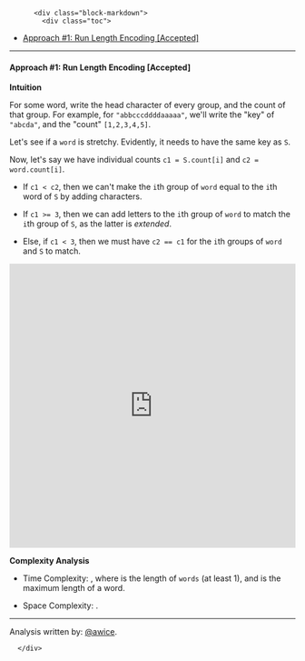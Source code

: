 <div class="article-body">
        
          <div class="block-markdown">
            <div class="toc">
<ul>
<li><a href="#approach-1-run-length-encoding-accepted">Approach #1: Run Length Encoding [Accepted]</a></li>
</ul>
</div>
<hr>
<h4 id="approach-1-run-length-encoding-accepted">Approach #1: Run Length Encoding [Accepted]</h4>
<p><strong>Intuition</strong></p>
<p>For some word, write the head character of every group, and the count of that group.  For example, for <code>"abbcccddddaaaaa"</code>, we'll write the "key" of <code>"abcda"</code>, and the "count" <code>[1,2,3,4,5]</code>.</p>
<p>Let's see if a <code>word</code> is stretchy.  Evidently, it needs to have the same key as <code>S</code>.</p>
<p>Now, let's say we have individual counts <code>c1 = S.count[i]</code> and <code>c2 = word.count[i]</code>.</p>
<ul>
<li>
<p>If <code>c1 &lt; c2</code>, then we can't make the <code>i</code>th group of <code>word</code> equal to the <code>i</code>th word of <code>S</code> by adding characters.</p>
</li>
<li>
<p>If <code>c1 &gt;= 3</code>, then we can add letters to the <code>i</code>th group of <code>word</code> to match the <code>i</code>th group of <code>S</code>, as the latter is <em>extended</em>.</p>
</li>
<li>
<p>Else, if <code>c1 &lt; 3</code>, then we must have <code>c2 == c1</code> for the <code>i</code>th groups of <code>word</code> and <code>S</code> to match.</p>
</li>
</ul>
<iframe src="https://leetcode.com/playground/CtqN5Fqo/shared" frameborder="0" width="100%" height="500" name="CtqN5Fqo"></iframe>

<p><strong>Complexity Analysis</strong></p>
<ul>
<li>
<p>Time Complexity:  <script type="math/tex; mode=display">O(QK)</script>, where <script type="math/tex; mode=display">Q</script> is the length of <code>words</code> (at least 1), and <script type="math/tex; mode=display">K</script> is the maximum length of a word.</p>
</li>
<li>
<p>Space Complexity: <script type="math/tex; mode=display">O(K)</script>.</p>
</li>
</ul>
<hr>
<p>Analysis written by: <a href="https://leetcode.com/awice">@awice</a>.</p>
          </div>
        
      </div>